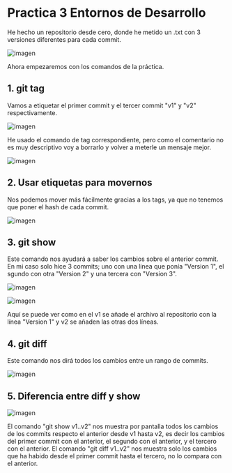 # Practica 3 Entornos de Desarrollo

He hecho un repositorio desde cero, donde he metido un .txt con 3 versiones diferentes para cada commit.

![imagen](https://user-images.githubusercontent.com/74322611/204100490-82d0e482-40d7-465e-a6a8-1edf5e9ed412.png)

Ahora empezaremos con los comandos de la práctica.


## 1. git tag


Vamos a etiquetar el primer commit y el tercer commit "v1" y "v2" respectivamente.

![imagen](https://user-images.githubusercontent.com/74322611/204101472-84a31c53-96b0-4bbe-86c2-a8c85dada66d.png)


He usado el comando de tag correspondiente, pero como el comentario no es muy descriptivo voy a borrarlo y volver a meterle un mensaje mejor.

![imagen](https://user-images.githubusercontent.com/74322611/204101599-21791f77-ebfd-44f1-98c9-641d244ebbdf.png)


## 2. Usar etiquetas para movernos


Nos podemos mover más fácilmente gracias a los tags, ya que no tenemos que poner el hash de cada commit.

![imagen](https://user-images.githubusercontent.com/74322611/204101686-4c7cae9e-45d5-4e66-b423-700627b19a5b.png)


## 3. git show


Este comando nos ayudará a saber los cambios sobre el anterior commit. En mi caso solo hice 3 commits; uno con una linea que ponía "Version 1", el sgundo con otra "Version 2" y una tercera con "Version 3".

![imagen](https://user-images.githubusercontent.com/74322611/204102124-70fa1c15-ecd0-4443-8733-7ee160c16a1b.png)

![imagen](https://user-images.githubusercontent.com/74322611/204102156-34808475-0146-467e-b6b9-6bea3d53c54d.png)

Aquí se puede ver como en el v1 se añade el archivo al repositorio con la línea "Version 1" y v2 se añaden las otras dos líneas.


## 4. git diff


Este comando nos dirá todos los cambios entre un rango de commits.

![imagen](https://user-images.githubusercontent.com/74322611/204102365-9937c337-9438-4530-acb8-00baa3f939a8.png)


## 5. Diferencia entre diff y show


![imagen](https://user-images.githubusercontent.com/74322611/204102418-0db1e894-29a9-4ee7-bd7b-118735a03b98.png)

El comando "git show v1..v2" nos muestra por pantalla todos los cambios de los commits respecto el anterior desde v1 hasta v2, es decir los cambios del primer commit con el anterior, el segundo con el anterior, y el tercero con el anterior.
El comando "git diff v1..v2" nos muestra solo los cambios que ha habido desde el primer commit hasta el tercero, no lo compara con el anterior.
